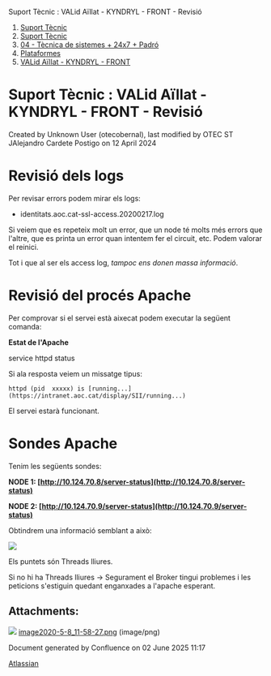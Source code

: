 Suport Tècnic : VALid Aïllat - KYNDRYL - FRONT - Revisió  

1.  [Suport Tècnic](index.md)
2.  [Suport Tècnic](13893782.md)
3.  [04 - Tècnica de sistemes + 24x7 + Padró](26313202.md)
4.  [Plataformes](Plataformes_41520520.md)
5.  [VALid Aïllat - KYNDRYL - FRONT](41520567.md)

Suport Tècnic : VALid Aïllat - KYNDRYL - FRONT - Revisió
========================================================

Created by Unknown User (otecobernal), last modified by OTEC ST JAlejandro Cardete Postigo on 12 April 2024

Revisió dels logs
=================

Per revisar errors podem mirar els logs:

*   identitats.aoc.cat-ssl-access.20200217.log

Si veiem que es repeteix molt un error, que un node té molts més errors que l'altre, que es printa un error quan intentem fer el circuit, etc. Podem valorar el reinici.

Tot i que al ser els access log, _tampoc ens donen massa informació_.

  

Revisió del procés Apache
=========================

Per comprovar si el servei està aixecat podem executar la següent comanda:

**Estat de l'Apache**

service httpd status

Si ala resposta veiem un missatge tipus:

`httpd (pid  xxxxx) is [running...](https://intranet.aoc.cat/display/SII/running...)`

El servei estarà funcionant.

  

Sondes Apache
=============

Tenim les següents sondes:

**NODE 1: [http://10.124.70.8/server-status](http://10.124.70.8/server-status)**

**NODE 2: [http://10.124.70.9/server-status](http://10.124.70.9/server-status)**

Obtindrem una informació semblant a això:

![](attachments/41520571/41520615.png)

Els puntets són Threads lliures.

Si no hi ha Threads lliures → Segurament el Broker tingui problemes i les peticions s'estiguin quedant enganxades a l'apache esperant.

Attachments:
------------

![](images/icons/bullet_blue.gif) [image2020-5-8\_11-58-27.png](attachments/41520571/41520615.png) (image/png)  

Document generated by Confluence on 02 June 2025 11:17

[Atlassian](http://www.atlassian.com/)